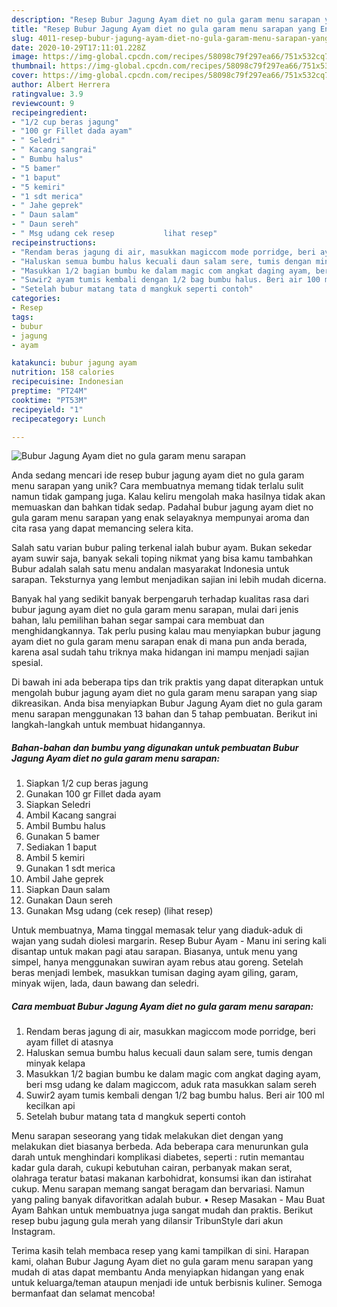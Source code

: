 ```yaml
---
description: "Resep Bubur Jagung Ayam diet no gula garam menu sarapan yang Enak"
title: "Resep Bubur Jagung Ayam diet no gula garam menu sarapan yang Enak"
slug: 4011-resep-bubur-jagung-ayam-diet-no-gula-garam-menu-sarapan-yang-enak
date: 2020-10-29T17:11:01.228Z
image: https://img-global.cpcdn.com/recipes/58098c79f297ea66/751x532cq70/bubur-jagung-ayam-diet-no-gula-garam-menu-sarapan-foto-resep-utama.jpg
thumbnail: https://img-global.cpcdn.com/recipes/58098c79f297ea66/751x532cq70/bubur-jagung-ayam-diet-no-gula-garam-menu-sarapan-foto-resep-utama.jpg
cover: https://img-global.cpcdn.com/recipes/58098c79f297ea66/751x532cq70/bubur-jagung-ayam-diet-no-gula-garam-menu-sarapan-foto-resep-utama.jpg
author: Albert Herrera
ratingvalue: 3.9
reviewcount: 9
recipeingredient:
- "1/2 cup beras jagung"
- "100 gr Fillet dada ayam"
- " Seledri"
- " Kacang sangrai"
- " Bumbu halus"
- "5 bamer"
- "1 baput"
- "5 kemiri"
- "1 sdt merica"
- " Jahe geprek"
- " Daun salam"
- " Daun sereh"
- " Msg udang cek resep           lihat resep"
recipeinstructions:
- "Rendam beras jagung di air, masukkan magiccom mode porridge, beri ayam fillet di atasnya"
- "Haluskan semua bumbu halus kecuali daun salam sere, tumis dengan minyak kelapa"
- "Masukkan 1/2 bagian bumbu ke dalam magic com angkat daging ayam, beri msg udang ke dalam magiccom, aduk rata masukkan salam sereh"
- "Suwir2 ayam tumis kembali dengan 1/2 bag bumbu halus. Beri air 100 ml kecilkan api"
- "Setelah bubur matang tata d mangkuk seperti contoh"
categories:
- Resep
tags:
- bubur
- jagung
- ayam

katakunci: bubur jagung ayam 
nutrition: 158 calories
recipecuisine: Indonesian
preptime: "PT24M"
cooktime: "PT53M"
recipeyield: "1"
recipecategory: Lunch

---
```



![Bubur Jagung Ayam diet no gula garam menu sarapan](https://img-global.cpcdn.com/recipes/58098c79f297ea66/751x532cq70/bubur-jagung-ayam-diet-no-gula-garam-menu-sarapan-foto-resep-utama.jpg)

Anda sedang mencari ide resep bubur jagung ayam diet no gula garam menu sarapan yang unik? Cara membuatnya memang tidak terlalu sulit namun tidak gampang juga. Kalau keliru mengolah maka hasilnya tidak akan memuaskan dan bahkan tidak sedap. Padahal bubur jagung ayam diet no gula garam menu sarapan yang enak selayaknya mempunyai aroma dan cita rasa yang dapat memancing selera kita.

Salah satu varian bubur paling terkenal ialah bubur ayam. Bukan sekedar ayam suwir saja, banyak sekali toping nikmat yang bisa kamu tambahkan Bubur adalah salah satu menu andalan masyarakat Indonesia untuk sarapan. Teksturnya yang lembut menjadikan sajian ini lebih mudah dicerna.

Banyak hal yang sedikit banyak berpengaruh terhadap kualitas rasa dari bubur jagung ayam diet no gula garam menu sarapan, mulai dari jenis bahan, lalu pemilihan bahan segar sampai cara membuat dan menghidangkannya. Tak perlu pusing kalau mau menyiapkan bubur jagung ayam diet no gula garam menu sarapan enak di mana pun anda berada, karena asal sudah tahu triknya maka hidangan ini mampu menjadi sajian spesial.


Di bawah ini ada beberapa tips dan trik praktis yang dapat diterapkan untuk mengolah bubur jagung ayam diet no gula garam menu sarapan yang siap dikreasikan. Anda bisa menyiapkan Bubur Jagung Ayam diet no gula garam menu sarapan menggunakan 13 bahan dan 5 tahap pembuatan. Berikut ini langkah-langkah untuk membuat hidangannya.

<!--inarticleads1-->

##### Bahan-bahan dan bumbu yang digunakan untuk pembuatan Bubur Jagung Ayam diet no gula garam menu sarapan:

1. Siapkan 1/2 cup beras jagung
1. Gunakan 100 gr Fillet dada ayam
1. Siapkan  Seledri
1. Ambil  Kacang sangrai
1. Ambil  Bumbu halus
1. Gunakan 5 bamer
1. Sediakan 1 baput
1. Ambil 5 kemiri
1. Gunakan 1 sdt merica
1. Ambil  Jahe geprek
1. Siapkan  Daun salam
1. Gunakan  Daun sereh
1. Gunakan  Msg udang (cek resep)           (lihat resep)


Untuk membuatnya, Mama tinggal memasak telur yang diaduk-aduk di wajan yang sudah diolesi margarin. Resep Bubur Ayam - Manu ini sering kali disantap untuk makan pagi atau sarapan. Biasanya, untuk menu yang simpel, hanya menggunakan suwiran ayam rebus atau goreng. Setelah beras menjadi lembek, masukkan tumisan daging ayam giling, garam, minyak wijen, lada, daun bawang dan seledri. 

<!--inarticleads2-->

##### Cara membuat Bubur Jagung Ayam diet no gula garam menu sarapan:

1. Rendam beras jagung di air, masukkan magiccom mode porridge, beri ayam fillet di atasnya
1. Haluskan semua bumbu halus kecuali daun salam sere, tumis dengan minyak kelapa
1. Masukkan 1/2 bagian bumbu ke dalam magic com angkat daging ayam, beri msg udang ke dalam magiccom, aduk rata masukkan salam sereh
1. Suwir2 ayam tumis kembali dengan 1/2 bag bumbu halus. Beri air 100 ml kecilkan api
1. Setelah bubur matang tata d mangkuk seperti contoh


Menu sarapan seseorang yang tidak melakukan diet dengan yang melakukan diet biasanya berbeda. Ada beberapa cara menurunkan gula darah untuk menghindari komplikasi diabetes, seperti : rutin memantau kadar gula darah, cukupi kebutuhan cairan, perbanyak makan serat, olahraga teratur batasi makanan karbohidrat, konsumsi ikan dan istirahat cukup. Menu sarapan memang sangat beragam dan bervariasi. Namun yang paling banyak difavoritkan adalah bubur. • Resep Masakan - Mau Buat Ayam Bahkan untuk membuatnya juga sangat mudah dan praktis. Berikut resep bubu jagung gula merah yang dilansir TribunStyle dari akun Instagram. 

Terima kasih telah membaca resep yang kami tampilkan di sini. Harapan kami, olahan Bubur Jagung Ayam diet no gula garam menu sarapan yang mudah di atas dapat membantu Anda menyiapkan hidangan yang enak untuk keluarga/teman ataupun menjadi ide untuk berbisnis kuliner. Semoga bermanfaat dan selamat mencoba!
